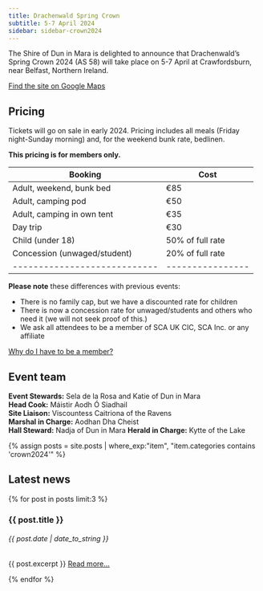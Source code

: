 ```yaml
---
title: Drachenwald Spring Crown
subtitle: 5-7 April 2024
sidebar: sidebar-crown2024
---
```


The Shire of Dun in Mara is delighted to announce that Drachenwald’s Spring Crown 2024
(AS 58) will take place on 5-7 April at Crawfordsburn, near Belfast, Northern Ireland.

<a class="btn btn-primary" href="https://goo.gl/maps/8uu821gQU5bRg1uf9"><i class="fas fa-map-marker-alt"></i> Find the site on Google Maps</a>

<h2 class="mt-4">Pricing</h2>

Tickets will go on sale in early 2024. Pricing includes all meals (Friday night-Sunday morning) and,
for the weekend bunk rate, bedlinen.

**This pricing is for members only.**

|Booking                     |Cost            |
|----------------------------|----------------|
|Adult, weekend, bunk bed    |             €85|
|Adult, camping pod          |             €50|
|Adult, camping in own tent  |             €35|
|Day trip                    |             €30|
|Child (under 18)            |50% of full rate|
|Concession (unwaged/student)|20% of full rate|
|----------------------------|----------------|

**Please note** these differences with previous events:

- There is no family cap, but we have a discounted rate for children
- There is now a concession rate for unwaged/students and others who need it
  (we will not seek proof of this.)
- We ask all attendees to be a member of SCA UK CIC, SCA Inc. or any affiliate

<div class="text-center m-4">
<a href="{% post_url 2023-11-30-crown-pricing %}" class="btn btn-primary text-center">Why do I have to be a member?</a>
</div>


<h2 class="mt-4">Event team</h2>

**Event Stewards:** Sela de la Rosa and Katie of Dun in Mara  
**Head Cook:** Máistir Aodh Ó Siadhail  
**Site Liaison:** Viscountess Caitriona of the Ravens  
**Marshal in Charge:** Aodhan Dha Cheist  
**Hall Steward:** Nadja of Dun in Mara
**Herald in Charge:** Kytte of the Lake


{% assign posts = site.posts | where_exp:"item", "item.categories contains 'crown2024'" %}

<h2 class="mt-4">Latest news</h2>

{% for post in posts limit:3 %}

<div class="mt-3">
  <h3>{{ post.title }}</h3>
  <h6 class="text-muted">{{ post.date | date_to_string }}</h6>
  <p>
    {{ post.excerpt }}
    <a href="{{ post.url }}" class="btn btn-outline-primary">Read more...</a>
  </p>
</div>

{% endfor %}